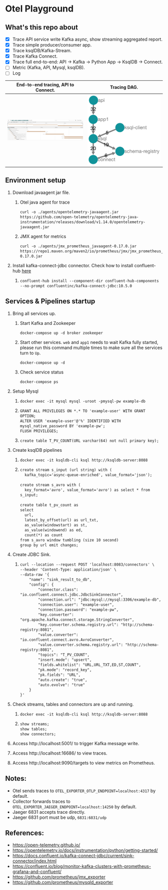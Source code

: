# Otel Playground

## What's this repo about

- [x] Trace API service write Kafka async, show streaming aggregated report. 
- [x] Trace simple producer/consumer app.
- [x] Trace ksqlDB/Kafka-Stream.
- [x] Trace Kafka Connect.
- [x] Trace full end-to-end: API -> Kafka -> Python App -> KsqlDB -> Connect.
- [ ] Metric (Kafka, API, Mysql, ksqlDB).
- [ ] Log

|End-to-end tracing, API to Connect.|Tracing DAG.|
|-----------------------------------|------------|
|![End2End-Tracing](images/e2e_tracing.png)|![Tracing-DAG](images/dag.png)|

## Environment setup

1. Download javaagent jar file.
   1. Otel java agent for trace
      ```
      curl -o ./agents/opentelemetry-javaagent.jar https://github.com/open-telemetry/opentelemetry-java-instrumentation/releases/download/v1.14.0/opentelemetry-javaagent.jar
      ```
   3. JMX agent for metrics
      ```
      curl -o ./agents/jmx_prometheus_javaagent-0.17.0.jar https://repo1.maven.org/maven2/io/prometheus/jmx/jmx_prometheus_javaagent/0.17.0/jmx_prometheus_javaagent-0.17.0.jar
      ```

2. Install kafka-connect-jdbc connector. Check how to install confluent-hub [here](https://docs.confluent.io/home/connect/confluent-hub/client.html)
   1. ```
      confluent-hub install --component-dir confluent-hub-components --no-prompt confluentinc/kafka-connect-jdbc:10.5.0
      ```

## Services & Pipelines startup
1. Bring all services up.
    1. Start Kafka and Zookeeper
       ```
       docker-compose up -d broker zookeeper
       ```
    2. Start other services. `web` and `app1` needs to wait Kafka fully started, please run this command multiple times to make sure all the services turn to `Up`.
       ```
       docker-compose up -d
       ```
    3. Check service status 
       ```
       docker-compose ps
       ```

2. Setup Mysql
    1. ```
       docker exec -it mysql mysql -uroot -pmysql-pw example-db
       ```
    2. ```
       GRANT ALL PRIVILEGES ON *.* TO 'example-user' WITH GRANT OPTION;
       ALTER USER 'example-user'@'%' IDENTIFIED WITH mysql_native_password BY 'example-pw';
       FLUSH PRIVILEGES;
       ``` 
    3. ```
       create table T_PV_COUNT(URL varchar(64) not null primary key);
       ```

3. Create ksqlDB pipelines
    1. ```
       docker exec -it ksqldb-cli ksql http://ksqldb-server:8088
       ```
    2. ```
       create stream s_input (url string) with (
         kafka_topic='async-queue-enriched', value_format='json');
      
       create stream s_avro with (
         key_format='avro', value_format='avro') as select * from s_input;
      
       create table t_pv_count as 
       select 
         url,
         latest_by_offset(url) as url_txt,
         as_value(windowstart) as st, 
         as_value(windowend) as ed, 
         count(*) as count 
       from s_avro window tumbling (size 10 second) 
       group by url emit changes;
       ```

4. Create JDBC Sink. 
   1. ```
      curl --location --request POST 'localhost:8083/connectors' \
      --header 'Content-Type: application/json' \
      --data-raw '{
          "name": "sink_result_to_db",
          "config": {
              "connector.class": "io.confluent.connect.jdbc.JdbcSinkConnector",
              "connection.url": "jdbc:mysql://mysql:3306/example-db",
              "connection.user": "example-user",
              "connection.password": "example-pw",
              "key.converter": "org.apache.kafka.connect.storage.StringConverter",
              "key.converter.schema.registry.url": "http://schema-registry:8081",
              "value.converter": "io.confluent.connect.avro.AvroConverter",
              "value.converter.schema.registry.url": "http://schema-registry:8081",
              "topics": "T_PV_COUNT",
              "insert.mode": "upsert",
              "fields.whitelist": "URL,URL_TXT,ED,ST,COUNT",
              "pk.mode": "record_key",
              "pk.fields": "URL",
              "auto.create": "true",
              "auto.evolve": "true"
          }
      }'
      ```
5. Check streams, tables and connectors are up and running.
   1. ```
      docker exec -it ksqldb-cli ksql http://ksqldb-server:8088
      ```
   2. ```
      show streams;
      show tables;
      show connectors;
      ```
6. Access http://localhost:5001/ to trigger Kafka message write.
7. Access http://localhost:16686/ to view traces.
8. Access http://localhost:9090/targets to view metrics on Prometheus.

## Notes:

- Otel sends traces to `OTEL_EXPORTER_OTLP_ENDPOINT=localhost:4317` by default.
- Collector forwards traces to `OTEL_EXPORTER_JAEGER_ENDPOINT=localhost:14250` by default.
- Jaeger 6831 accepts trace directly.
- Jaeger 6831 port must be udp, `6831:6831/udp`

## References:

- https://open-telemetry.github.io/
- https://opentelemetry.io/docs/instrumentation/python/getting-started/
- https://docs.confluent.io/kafka-connect-jdbc/current/sink-connector/index.html
- https://confluent.io/blog/monitor-kafka-clusters-with-prometheus-grafana-and-confluent/
- https://github.com/prometheus/jmx_exporter
- https://github.com/prometheus/mysqld_exporter
